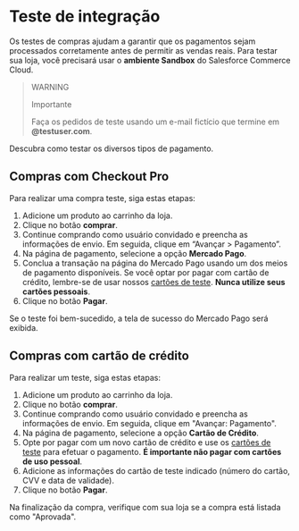 # Teste de integração

Os testes de compras ajudam a garantir que os pagamentos sejam processados corretamente antes de permitir as vendas reais. Para testar sua loja, você precisará usar o **ambiente Sandbox** do Salesforce Commerce Cloud.

> WARNING
> 
> Importante
>
> Faça os pedidos de teste usando um e-mail fictício que termine em **@testuser.com**.

Descubra como testar os diversos tipos de pagamento.

## Compras com Checkout Pro

Para realizar uma compra teste, siga estas etapas:

1. Adicione um produto ao carrinho da loja.
2. Clique no botão **comprar**.
3. Continue comprando como usuário convidado e preencha as informações de envio. Em seguida, clique em “Avançar > Pagamento”.
4. Na página de pagamento, selecione a opção **Mercado Pago**.
5. Conclua a transação na página do Mercado Pago usando um dos meios de pagamento disponíveis. Se você optar por pagar com cartão de crédito, lembre-se de usar nossos [cartões de teste](/developers/en/docs/salesforce-commerce-cloud/additional-content/test-cards). **Nunca utilize seus cartões pessoais**.
6. Clique no botão **Pagar**.

Se o teste foi bem-sucedido, a tela de sucesso do Mercado Pago será exibida.

## Compras com cartão de crédito

Para realizar um teste, siga estas etapas:

1. Adicione um produto ao carrinho da loja.
2. Clique no botão **comprar**.
2. Continue comprando como usuário convidado e preencha as informações de envio. Em seguida, clique em "Avançar: Pagamento".
3. Na página de pagamento, selecione a opção **Cartão de Crédito**.
4. Opte por pagar com um novo cartão de crédito e use os [cartões de teste](/developers/pt/docs/salesforce-commerce-cloud/additional-content/test-cards) para efetuar o pagamento. **É importante não pagar com cartões de uso pessoal**.
5. Adicione as informações do cartão de teste indicado (número do cartão, CVV e data de validade).
6. Clique no botão **Pagar**.

Na finalização da compra, verifique com sua loja se a compra está listada como "Aprovada".